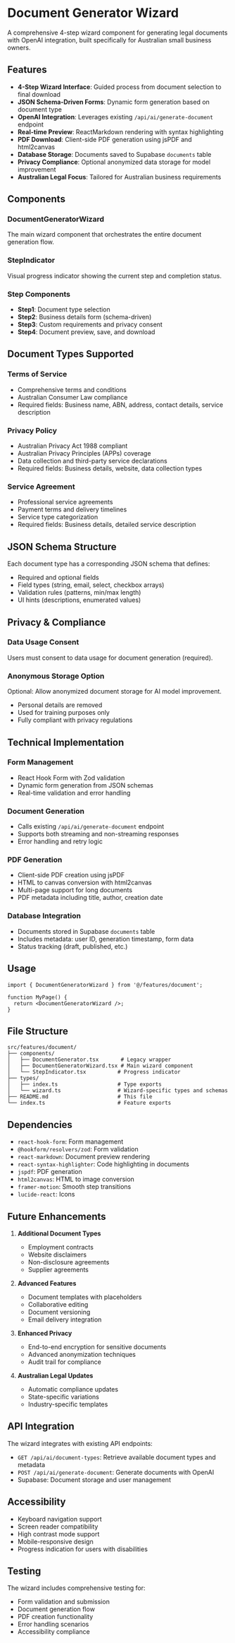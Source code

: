 # Document Generator Wizard

A comprehensive 4-step wizard component for generating legal documents with OpenAI integration, built specifically for Australian small business owners.

## Features

- **4-Step Wizard Interface**: Guided process from document selection to final download
- **JSON Schema-Driven Forms**: Dynamic form generation based on document type
- **OpenAI Integration**: Leverages existing `/api/ai/generate-document` endpoint
- **Real-time Preview**: ReactMarkdown rendering with syntax highlighting
- **PDF Download**: Client-side PDF generation using jsPDF and html2canvas
- **Database Storage**: Documents saved to Supabase `documents` table
- **Privacy Compliance**: Optional anonymized data storage for model improvement
- **Australian Legal Focus**: Tailored for Australian business requirements

## Components

### DocumentGeneratorWizard
The main wizard component that orchestrates the entire document generation flow.

### StepIndicator
Visual progress indicator showing the current step and completion status.

### Step Components
- **Step1**: Document type selection
- **Step2**: Business details form (schema-driven)
- **Step3**: Custom requirements and privacy consent
- **Step4**: Document preview, save, and download

## Document Types Supported

### Terms of Service
- Comprehensive terms and conditions
- Australian Consumer Law compliance
- Required fields: Business name, ABN, address, contact details, service description

### Privacy Policy
- Australian Privacy Act 1988 compliant
- Australian Privacy Principles (APPs) coverage
- Data collection and third-party service declarations
- Required fields: Business details, website, data collection types

### Service Agreement
- Professional service agreements
- Payment terms and delivery timelines
- Service type categorization
- Required fields: Business details, detailed service description

## JSON Schema Structure

Each document type has a corresponding JSON schema that defines:
- Required and optional fields
- Field types (string, email, select, checkbox arrays)
- Validation rules (patterns, min/max length)
- UI hints (descriptions, enumerated values)

## Privacy & Compliance

### Data Usage Consent
Users must consent to data usage for document generation (required).

### Anonymous Storage Option
Optional: Allow anonymized document storage for AI model improvement.
- Personal details are removed
- Used for training purposes only
- Fully compliant with privacy regulations

## Technical Implementation

### Form Management
- React Hook Form with Zod validation
- Dynamic form generation from JSON schemas
- Real-time validation and error handling

### Document Generation
- Calls existing `/api/ai/generate-document` endpoint
- Supports both streaming and non-streaming responses
- Error handling and retry logic

### PDF Generation
- Client-side PDF creation using jsPDF
- HTML to canvas conversion with html2canvas
- Multi-page support for long documents
- PDF metadata including title, author, creation date

### Database Integration
- Documents stored in Supabase `documents` table
- Includes metadata: user ID, generation timestamp, form data
- Status tracking (draft, published, etc.)

## Usage

```tsx
import { DocumentGeneratorWizard } from '@/features/document';

function MyPage() {
  return <DocumentGeneratorWizard />;
}
```

## File Structure

```
src/features/document/
├── components/
│   ├── DocumentGenerator.tsx       # Legacy wrapper
│   ├── DocumentGeneratorWizard.tsx # Main wizard component
│   └── StepIndicator.tsx          # Progress indicator
├── types/
│   ├── index.ts                   # Type exports
│   └── wizard.ts                  # Wizard-specific types and schemas
├── README.md                      # This file
└── index.ts                       # Feature exports
```

## Dependencies

- `react-hook-form`: Form management
- `@hookform/resolvers/zod`: Form validation
- `react-markdown`: Document preview rendering
- `react-syntax-highlighter`: Code highlighting in documents
- `jspdf`: PDF generation
- `html2canvas`: HTML to image conversion
- `framer-motion`: Smooth step transitions
- `lucide-react`: Icons

## Future Enhancements

1. **Additional Document Types**
   - Employment contracts
   - Website disclaimers
   - Non-disclosure agreements
   - Supplier agreements

2. **Advanced Features**
   - Document templates with placeholders
   - Collaborative editing
   - Document versioning
   - Email delivery integration

3. **Enhanced Privacy**
   - End-to-end encryption for sensitive documents
   - Advanced anonymization techniques
   - Audit trail for compliance

4. **Australian Legal Updates**
   - Automatic compliance updates
   - State-specific variations
   - Industry-specific templates

## API Integration

The wizard integrates with existing API endpoints:

- `GET /api/ai/document-types`: Retrieve available document types and metadata
- `POST /api/ai/generate-document`: Generate documents with OpenAI
- Supabase: Document storage and user management

## Accessibility

- Keyboard navigation support
- Screen reader compatibility
- High contrast mode support
- Mobile-responsive design
- Progress indication for users with disabilities

## Testing

The wizard includes comprehensive testing for:
- Form validation and submission
- Document generation flow
- PDF creation functionality
- Error handling scenarios
- Accessibility compliance
